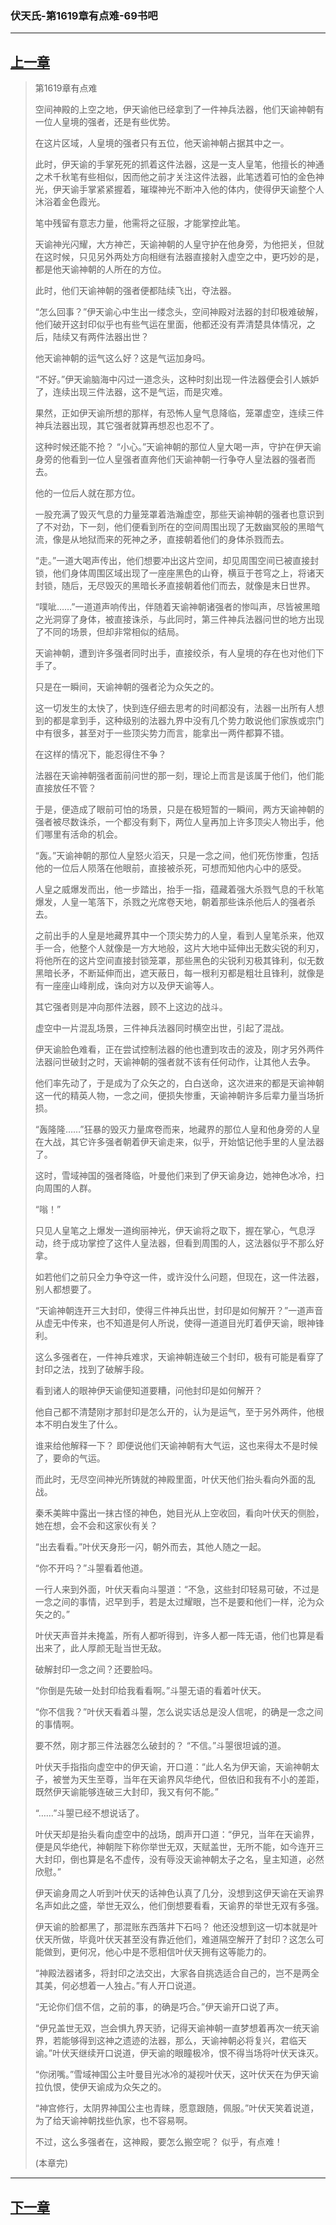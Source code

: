 ### 伏天氏-第1619章有点难-69书吧

--------
[上一章](./078f0a3dd41a3dde8caebdcbfbb614c6.md)
--------


>
>
>
>第1619章有点难
>
>空间神殿的上空之地，伊天谕他已经拿到了一件神兵法器，他们天谕神朝有一位人皇境的强者，还是有些优势。
>
>在这片区域，人皇境的强者只有五位，他天谕神朝占据其中之一。
>
>此时，伊天谕的手掌死死的抓着这件法器，这是一支人皇笔，他擅长的神通之术千秋笔有些相似，因而他之前才关注这件法器，此笔透着可怕的金色神光，伊天谕手掌紧紧握着，璀璨神光不断冲入他的体内，使得伊天谕整个人沐浴着金色霞光。
>
>笔中残留有意志力量，他需将之征服，才能掌控此笔。
>
>天谕神光闪耀，大方神芒，天谕神朝的人皇守护在他身旁，为他把关，但就在这时候，只见另外两处方向相继有法器直接射入虚空之中，更巧妙的是，都是他天谕神朝的人所在的方位。
>
>此时，他们天谕神朝的强者便都陆续飞出，夺法器。
>
>“怎么回事？”伊天谕心中生出一缕念头，空间神殿对法器的封印极难破解，他们破开这封印似乎也有些气运在里面，他都还没有弄清楚具体情况，之后，陆续又有两件法器出世？
>
>他天谕神朝的运气这么好？这是气运加身吗。
>
>“不好。”伊天谕脑海中闪过一道念头，这种时刻出现一件法器便会引人嫉妒了，连续出现三件法器，这不是气运，而是灾难。
>
>果然，正如伊天谕所想的那样，有恐怖人皇气息降临，笼罩虚空，连续三件神兵法器出现，其它强者就算再想忍也忍不了。
>
>这种时候还能不抢？
>“小心。”天谕神朝的那位人皇大喝一声，守护在伊天谕身旁的他看到一位人皇强者直奔他们天谕神朝一行争夺人皇法器的强者而去。
>
>他的一位后人就在那方位。
>
>一股充满了毁灭气息的力量笼罩着浩瀚虚空，那些天谕神朝的强者也意识到了不对劲，下一刻，他们便看到所在的空间周围出现了无数幽冥般的黑暗气流，像是从地狱而来的死神之矛，直接朝着他们的身体杀戮而去。
>
>“走。”一道大喝声传出，他们想要冲出这片空间，却见周围空间已被直接封锁，他们身体周围区域出现了一座座黑色的山脊，横亘于苍穹之上，将诸天封锁，随后，无尽毁灭的黑暗长矛直接朝着他们而去，就像是末日世界。
>
>“噗呲……”一道道声响传出，伴随着天谕神朝诸强者的惨叫声，尽皆被黑暗之光洞穿了身体，被直接诛杀，与此同时，第三件神兵法器问世的地方出现了不同的场景，但却非常相似的结局。
>
>天谕神朝，遭到许多强者同时出手，直接绞杀，有人皇境的存在也对他们下手了。
>
>只是在一瞬间，天谕神朝的强者沦为众矢之的。
>
>这一切发生的太快了，快到连仔细去思考的时间都没有，法器一出所有人想到的都是拿到手，这种级别的法器九界中没有几个势力敢说他们家族或宗门中有很多，甚至对于一些顶尖势力而言，能拿出一两件都算不错。
>
>在这样的情况下，能忍得住不争？
>
>法器在天谕神朝强者面前问世的那一刻，理论上而言是该属于他们，他们能直接放任不管？
>
>于是，便造成了眼前可怕的场景，只是在极短暂的一瞬间，两方天谕神朝的强者被尽数诛杀，一个都没有剩下，两位人皇再加上许多顶尖人物出手，他们哪里有活命的机会。
>
>“轰。”天谕神朝的那位人皇怒火滔天，只是一念之间，他们死伤惨重，包括他的一位后人陨落在他眼前，直接被杀死，可想而知他内心中的感受。
>
>人皇之威爆发而出，他一步踏出，抬手一指，蕴藏着强大杀戮气息的千秋笔爆发，人皇一笔落下，杀戮之光席卷天地，朝着那些诛杀他后人的强者杀去。
>
>之前出手的人皇是地藏界其中一个顶尖势力的人皇，看到人皇笔杀来，他双手一合，他整个人就像是一方大地般，这片大地中延伸出无数尖锐的利刃，将他所在的这片空间直接封锁笼罩，那些黑色的尖锐利刃极其锋利，似无数黑暗长矛，不断延伸而出，遮天蔽日，每一根利刃都是粗壮且锋利，就像是有一座座山峰削成，诛向对方以及伊天谕等人。
>
>其它强者则是冲向那件法器，顾不上这边的战斗。
>
>虚空中一片混乱场景，三件神兵法器同时横空出世，引起了混战。
>
>伊天谕脸色难看，正在尝试控制法器的他也遭到攻击的波及，刚才另外两件法器问世破封之时，天谕神朝的强者就不该有任何动作，让其他人去争。
>
>他们率先动了，于是成为了众矢之的，白白送命，这次进来的都是天谕神朝这一代的精英人物，一念之间，便损失惨重，天谕神朝许多后辈力量当场折损。
>
>“轰隆隆……”狂暴的毁灭力量席卷而来，地藏界的那位人皇和他身旁的人皇在大战，其它许多强者朝着伊天谕走来，似乎，开始惦记他手里的人皇法器了。
>
>这时，雪域神国的强者降临，叶曼他们来到了伊天谕身边，她神色冰冷，扫向周围的人群。
>
>“嗡！”
>
>只见人皇笔之上爆发一道绚丽神光，伊天谕将之取下，握在掌心，气息浮动，终于成功掌控了这件人皇法器，但看到周围的人，这法器似乎不那么好拿。
>
>如若他们之前只全力争夺这一件，或许没什么问题，但现在，这一件法器，别人都想要了。
>
>“天谕神朝连开三大封印，使得三件神兵出世，封印是如何解开？”一道声音从虚无中传来，也不知道是何人所说，使得一道道目光盯着伊天谕，眼神锋利。
>
>这么多强者在，一件神兵难求，天谕神朝连破三个封印，极有可能是看穿了封印之法，找到了破解手段。
>
>看到诸人的眼神伊天谕便知道要糟，问他封印是如何解开？
>
>他自己都不清楚刚才那封印是怎么开的，认为是运气，至于另外两件，他根本不明白发生了什么。
>
>谁来给他解释一下？
>即便说他们天谕神朝有大气运，这也来得太不是时候了，要命的气运。
>
>而此时，无尽空间神光所铸就的神殿里面，叶伏天他们抬头看向外面的乱战。
>
>秦禾美眸中露出一抹古怪的神色，她目光从上空收回，看向叶伏天的侧脸，她在想，会不会和这家伙有关？
>
>“出去看看。”叶伏天身形一闪，朝外而去，其他人随之一起。
>
>“你不开吗？”斗曌看着他道。
>
>一行人来到外面，叶伏天看向斗曌道：“不急，这些封印轻易可破，不过是一念之间的事情，迟早到手，若是太过耀眼，岂不是要和他们一样，沦为众矢之的。”
>
>叶伏天声音并未掩盖，所有人都听得到，许多人都一阵无语，他们也算是看出来了，此人厚颜无耻当世无敌。
>
>破解封印一念之间？还要脸吗。
>
>“你倒是先破一处封印给我看看啊。”斗曌无语的看着叶伏天。
>
>“你不信我？”叶伏天看着斗曌，怎么说实话总是没人信呢，的确是一念之间的事情啊。
>
>要不然，刚才那三件法器怎么破封的？
>“不信。”斗曌很坦诚的道。
>
>叶伏天手指指向虚空中的伊天谕，开口道：“此人名为伊天谕，天谕神朝太子，被誉为天生至尊，当年在天谕界风华绝代，但依旧和我有不小的差距，既然伊天谕能够连破三大封印，我又有何不能。”
>
>“……”斗曌已经不想说话了。
>
>叶伏天却是抬头看向虚空中的战场，朗声开口道：“伊兄，当年在天谕界，便是风华绝代，神朝陛下称你举世无双，天赋盖世，无所不能，如今连开三大封印，倒也算是名不虚传，没有辱没天谕神朝太子之名，皇主知道，必然欣慰。”
>
>伊天谕身周之人听到叶伏天的话神色认真了几分，没想到这伊天谕在天谕界名声如此之盛，举世无双么，他们倒想要看看，天谕界的举世无双有多强。
>
>伊天谕的脸都黑了，那混账东西落井下石吗？
>他还没想到这一切本就是叶伏天所做，毕竟叶伏天甚至没有靠近他们，难道隔空解开了封印？这怎么可能做到，更何况，他心中是不愿相信叶伏天拥有这等能力的。
>
>“神殿法器诸多，将封印之法交出，大家各自挑选适合自己的，岂不是两全其美，何必想着一人独占。”有人开口说道。
>
>“无论你们信不信，之前的事，的确是巧合。”伊天谕开口说了声。
>
>“伊兄盖世无双，岂会惧九界天骄，记得天谕神朝一直梦想着再次一统天谕界，若能够得到这神之遗迹的法器，那么，天谕神朝必将复兴，君临天谕。”叶伏天继续开口说道，伊天谕的眼瞳极冷，恨不得当场将叶伏天诛灭。
>
>“你闭嘴。”雪域神国公主叶曼目光冰冷的凝视叶伏天，这叶伏天在为伊天谕拉仇恨，使伊天谕成为众矢之的。
>
>“神宫修行，太阴界神国公主也青睐，愿意跟随，佩服。”叶伏天笑着说道，为了给天谕神朝找些仇家，也不容易啊。
>
>不过，这么多强者在，这神殿，要怎么搬空呢？
>似乎，有点难！
>
>(本章完)
>
>

--------
[下一章](./c0407391573f1bd544f792ab66f8a4c8.md)
--------
